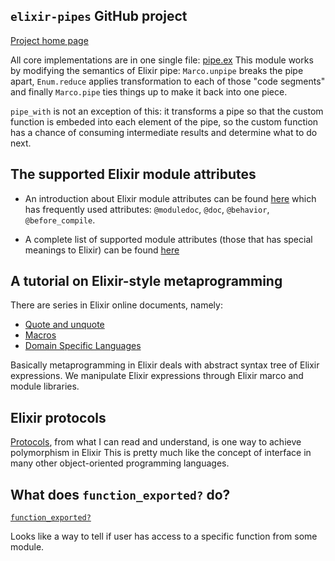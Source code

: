 ## `elixir-pipes` GitHub project

[Project home page](https://github.com/batate/elixir-pipes)

All core implementations are in one single file: [pipe.ex](https://github.com/batate/elixir-pipes/blob/0ea5d743a9409dcaef1dec8f81ddb719a59a799f/lib/pipe.ex)
This module works by modifying the semantics of Elixir pipe: `Marco.unpipe` breaks the pipe apart, `Enum.reduce` applies transformation to each
of those "code segments" and finally `Marco.pipe` ties things up to make it back into one piece.

`pipe_with` is not an exception of this: it transforms a pipe so that the custom function is embeded into each element of the pipe,
so the custom function has a chance of consuming intermediate results and determine what to do next.

## The supported Elixir module attributes

* An introduction about Elixir module attributes can be found [here](http://elixir-lang.org/getting-started/module-attributes.html)
  which has frequently used attributes: `@moduledoc`, `@doc`, `@behavior`, `@before_compile`.

* A complete list of supported module attributes (those that has special meanings to Elixir) can be found [here](http://elixir-lang.org/docs/v1.0/elixir/Module.html)

## A tutorial on Elixir-style metaprogramming

There are series in Elixir online documents, namely:

* [Quote and unquote](http://elixir-lang.org/getting-started/meta/quote-and-unquote.html)
* [Macros](http://elixir-lang.org/getting-started/meta/macros.html)
* [Domain Specific Languages](http://elixir-lang.org/getting-started/meta/domain-specific-languages.html)

Basically metaprogramming in Elixir deals with abstract syntax tree of Elixir expressions.
We manipulate Elixir expressions through Elixir marco and module libraries.

## Elixir protocols

[Protocols](http://elixir-lang.org/getting-started/protocols.html), from what I can read and
understand, is one way to achieve polymorphism in Elixir
This is pretty much like the concept of interface in many other object-oriented programming
languages.

## What does `function_exported?` do?

[`function_exported?`](http://elixir-lang.org/docs/v1.0/elixir/Kernel.html#function_exported?/3)

Looks like a way to tell if user has access to a specific function from some module.
